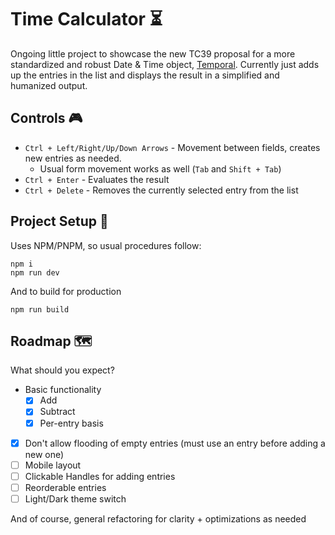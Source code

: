 # Time Calculator ⏳

Ongoing little project to showcase the new TC39 proposal for a more standardized and robust Date & Time object, [Temporal](https://tc39.es/proposal-temporal/docs/). Currently just adds up the entries in the list and displays the result in a simplified and humanized output.

## Controls 🎮
- `Ctrl + Left/Right/Up/Down Arrows` - Movement between fields, creates new entries as needed.
  - Usual form movement works as well (`Tab` and `Shift + Tab`)
- `Ctrl + Enter` - Evaluates the result
- `Ctrl + Delete` - Removes the currently selected entry from the list

## Project Setup 🔧
Uses NPM/PNPM, so usual procedures follow:

```
npm i
npm run dev
```

And to build for production

```
npm run build
```

## Roadmap 🗺
What should you expect?

- Basic functionality
  - [x] Add
  - [x] Subtract
  - [x] Per-entry basis
- [x] Don't allow flooding of empty entries (must use an entry before adding a new one)
- [ ] Mobile layout
- [ ] Clickable Handles for adding entries
- [ ] Reorderable entries
- [ ] Light/Dark theme switch

And of course, general refactoring for clarity + optimizations as needed
